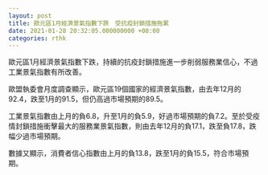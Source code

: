 ```yaml
---
layout: post
title: 歐元區1月經濟景氣指數下跌　受抗疫封鎖措施拖累
date: 2021-01-28 20:32:05.000000000 +08:00
categories: rthk
---
```


歐元區1月經濟景氣指數下跌，持續的抗疫封鎖措施進一步削弱服務業信心，不過工業景氣指數有所改善。

歐盟執委會月度調查顯示，歐元區19個國家的經濟景氣指數，由去年12月的92.4，跌至1月的91.5，但仍高過市場預期的89.5。

工業景氣指數由上月的負6.8，升至1月的負5.9，好過市場預期的負7.2。至於受疫情封鎖措施衝擊最大的服務業景氣指數，則由去年12月的負17.1，跌至負17.8，跌幅少過市場預期。

數據又顯示，消費者信心指數由上月的負13.8，跌至1月的負15.5，符合市場預期。
